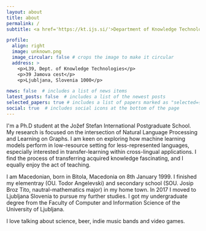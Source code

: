 ```yaml
---
layout: about
title: about
permalink: /
subtitle: <a href='https://kt.ijs.si/'>Department of Knowledge Technologies, Jožef Stefan Institute, Slovenia</a>.

profile:
  align: right
  image: unknown.png
  image_circular: false # crops the image to make it circular
  address: >
    <p>L39, Dept. of Knowledge Technologies</p>
    <p>39 Jamova cest</p>
    <p>Ljubljana, Slovenia 1000</p>

news: false  # includes a list of news items
latest_posts: false  # includes a list of the newest posts
selected_papers: true # includes a list of papers marked as "selected={true}"
social: true  # includes social icons at the bottom of the page
---
```


I'm a Ph.D student at the Jožef Stefan International Postgraduate School. My research is focused on the intersection of Natural Language Processing and Learning on Graphs. 
I am keen on exploring how machine learning models perform in low-resource setting for less-represented languages, especially interested in transfer-learning within cross-lingual applications. 
I find the process of transferring acquired knowledge fascinating, and I equally enjoy the act of teaching.

I am Macedonian, born in Bitola, Macedonia on 8th January 1999. I finished my elementray (OU. Todor Angelevski) and secondary school (SOU. Josip Broz Tito, nautral-mathematics major) in my home town. In 2017 I moved to Ljubljana Slovenia to pursue my further studies. I got my undergraduate degree from the Faculty of Computer and Information Science of the University of Ljubljana. 

I love talking about science, beer, indie music bands and video games. 